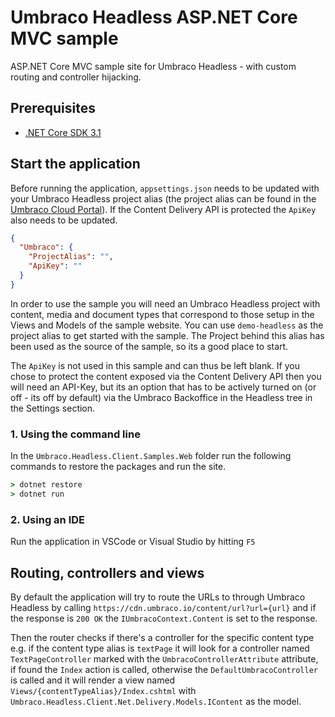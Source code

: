 # Umbraco Headless ASP.NET Core MVC sample

ASP.NET Core MVC sample site for Umbraco Headless - with custom routing and controller hijacking.

## Prerequisites

- [.NET Core SDK 3.1](https://dotnet.microsoft.com/download/dotnet-core/3.1)

## Start the application

Before running the application,  `appsettings.json` needs to be updated with your Umbraco Headless
 project alias (the project alias can be found in the [Umbraco Cloud Portal](https://www.s1.umbraco.io)). If the Content Delivery API is protected the `ApiKey` also needs to be updated.

```json
{
  "Umbraco": {
    "ProjectAlias": "",
    "ApiKey": ""
  }
}
```

In order to use the sample you will need an Umbraco Headless project with content, media and document types that correspond to those setup in the Views and Models of the sample website. You can use `demo-headless` as the project alias to get started with the sample. The Project behind this alias has been used as the source of the sample, so its a good place to start.

The `ApiKey` is not used in this sample and can thus be left blank. If you chose to protect the content exposed via the Content Delivery API then you will need an API-Key, but its an option that has to be actively turned on (or off - its off by default) via the Umbraco Backoffice in the Headless tree in the Settings section.

### 1. Using the command line

In the `Umbraco.Headless.Client.Samples.Web` folder run the following commands to restore the packages and run the site.

```bat
> dotnet restore
> dotnet run
```

### 2. Using an IDE

Run the application in VSCode or Visual Studio by hitting `F5`

## Routing, controllers and views

By default the application will try to route the URLs to through Umbraco Headless by calling `https://cdn.umbraco.io/content/url?url={url}` and if the response is `200 OK` the `IUmbracoContext.Content` is set to the response.

Then the router checks if there's a controller for the specific content type e.g. if the content type alias is `textPage` it will look for a controller named `TextPageController` marked with the `UmbracoControllerAttribute` attribute, if found the `Index` action is called, otherwise the `DefaultUmbracoController` is called and it will render a view named `Views/{contentTypeAlias}/Index.cshtml` with `Umbraco.Headless.Client.Net.Delivery.Models.IContent` as the model.
